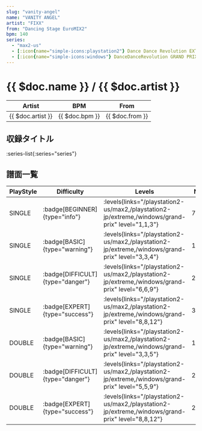 ```yaml
---
slug: "vanity-angel"
name: "VANITY ANGEL"
artist: "FIXX"
from: "Dancing Stage EuroMIX2"
bpm: 140
series:
  - "max2-us"
  - [:icon{name="simple-icons:playstation2"} Dance Dance Revolution EXTREME :icon{name="flag:jp-4x3"}](/playstation2-jp/extreme)
  - [:icon{name="simple-icons:windows"} DanceDanceRevolution GRAND PRIX](/windows/grand-prix)
---
```


# {{ $doc.name }} / {{ $doc.artist }}

|Artist|BPM|From|
|------|---|----|
|{{ $doc.artist }}|{{ $doc.bpm }}|{{ $doc.from }}|

## 収録タイトル

:series-list{:series="series"}

## 譜面一覧

|PlayStyle|Difficulty|Levels|Notes|Movie|
|---------|----------|------|-----|-----|
|SINGLE| :badge[BEGINNER]{type="info"}| :levels{links="/playstation2-us/max2,/playstation2-jp/extreme,/windows/grand-prix" level="1,1,3"}|79/0||
|SINGLE| :badge[BASIC]{type="warning"}| :levels{links="/playstation2-us/max2,/playstation2-jp/extreme,/windows/grand-prix" level="3,3,4"}|144/0||
|SINGLE| :badge[DIFFICULT]{type="danger"}| :levels{links="/playstation2-us/max2,/playstation2-jp/extreme,/windows/grand-prix" level="6,6,9"}|236/0||
|SINGLE| :badge[EXPERT]{type="success"}| :levels{links="/playstation2-us/max2,/playstation2-jp/extreme,/windows/grand-prix" level="8,8,12"}|325/17||
|DOUBLE| :badge[BASIC]{type="warning"}| :levels{links="/playstation2-us/max2,/playstation2-jp/extreme,/windows/grand-prix" level="3,3,5"}|134/0||
|DOUBLE| :badge[DIFFICULT]{type="danger"}| :levels{links="/playstation2-us/max2,/playstation2-jp/extreme,/windows/grand-prix" level="5,5,9"}|222/0||
|DOUBLE| :badge[EXPERT]{type="success"}| :levels{links="/playstation2-us/max2,/playstation2-jp/extreme,/windows/grand-prix" level="8,8,12"}|284/0||
